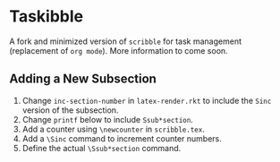 # Taskibble

A fork and minimized version of `scribble` for task management
(replacement of `org mode`). More information to come soon.

## Adding a New Subsection

1. Change `inc-section-number` in `latex-render.rkt` to include the `Sinc` version of the subsection.
2. Change `printf` below to include `Ssub*section`.
3. Add a counter using `\newcounter` in `scribble.tex`.
4. Add a `\Sinc` command to increment counter numbers.
5. Define the actual `\Ssub*section` command.
